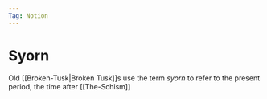 ```yaml
---
Tag: Notion
---
```

# Syorn
Old [[Broken-Tusk|Broken Tusk]]s use the term *syorn* to refer to the present period, the time after  [[The-Schism]]